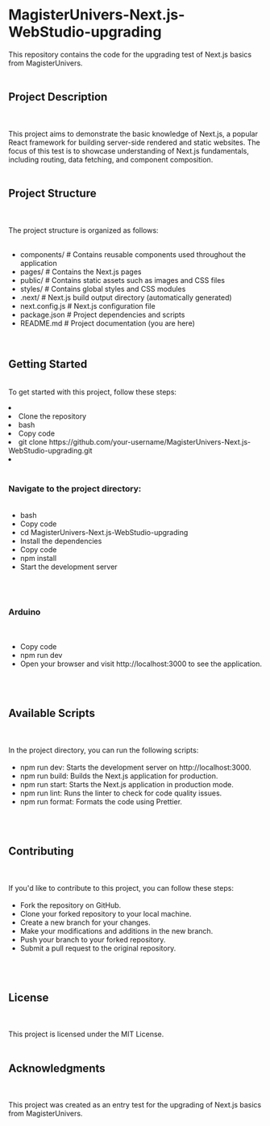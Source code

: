 
<h1>MagisterUnivers-Next.js-WebStudio-upgrading</h1>

This repository contains the code for the upgrading test of Next.js basics from MagisterUnivers.
<br/>
<br/>
<h2>Project Description</h2>
<br/>
<br/>
This project aims to demonstrate the basic knowledge of Next.js, a popular React framework for building server-side rendered and static websites. The focus of this test is to showcase understanding of Next.js fundamentals, including routing, data fetching, and component composition.
<br/>
<br/>
<h2>Project Structure</h2>
<br/>
<br/>
The project structure is organized as follows:
<br/>
<ul>
  <br/>
<li>components/ # Contains reusable components used throughout the application</li>
<li>pages/ # Contains the Next.js pages</li>
<li>public/ # Contains static assets such as images and CSS files</li>
<li>styles/ # Contains global styles and CSS modules</li>
<li>.next/ # Next.js build output directory (automatically generated)</li>
<li>next.config.js # Next.js configuration file</li>
<li>package.json # Project dependencies and scripts</li>
<li>README.md # Project documentation (you are here)</li> 
</ul>

<br/>
<h2>Getting Started</h2>
<br/>
To get started with this project, follow these steps:
<br/>

<ul></ul>
<li></li>
<li>Clone the repository</li>

<li>bash</li>

<li>Copy code</li>

<li>git clone https://github.com/your-username/MagisterUnivers-Next.js-WebStudio-upgrading.git<li>
<br/>
<br/>
  <h3>Navigate to the project directory:</h3>
<br/>
  <ul>
  <li>bash</li>
<li>Copy code</li>
<li>cd MagisterUnivers-Next.js-WebStudio-upgrading</li>
<li>Install the dependencies</li>
<li>Copy code</li>
<li>npm install</li>
<li>Start the development server</li>
  </ul>
<br/>
<br/>
  <h3>Arduino</h3>
<br/><br/>
<ul>
<li>Copy code</li>
<li>npm run dev</li>
<li>Open your browser and visit http://localhost:3000 to see the application.</li>
</ul>
<br/>
<br/>
<h2>Available Scripts</h2>
<br/>
<br/>
In the project directory, you can run the following scripts:
<br/>
  <br/>
<ul>
<li>npm run dev: Starts the development server on http://localhost:3000.</li>
<li>npm run build: Builds the Next.js application for production.</li>
<li>npm run start: Starts the Next.js application in production mode.</li>
<li>npm run lint: Runs the linter to check for code quality issues.</li>
<li>npm run format: Formats the code using Prettier.</li>
</ul>
<br/>
<br/>
<h2>Contributing</h2>
<br/>
<br/>
If you'd like to contribute to this project, you can follow these steps:
<br/>
  <br/>
<ul>
<li>Fork the repository on GitHub.</li>
<li>Clone your forked repository to your local machine.</li>
<li>Create a new branch for your changes.</li>
<li>Make your modifications and additions in the new branch.</li>
<li>Push your branch to your forked repository.</li>
<li>Submit a pull request to the original repository.</li>
</ul>

<br/>
<br/>
<h2>License</h2>
<br/><br/>
This project is licensed under the MIT License.
<br/>
<br/>
<h2>Acknowledgments</h2>
<br/><br/>
This project was created as an entry test for the upgrading of Next.js basics from MagisterUnivers.
<br/>
